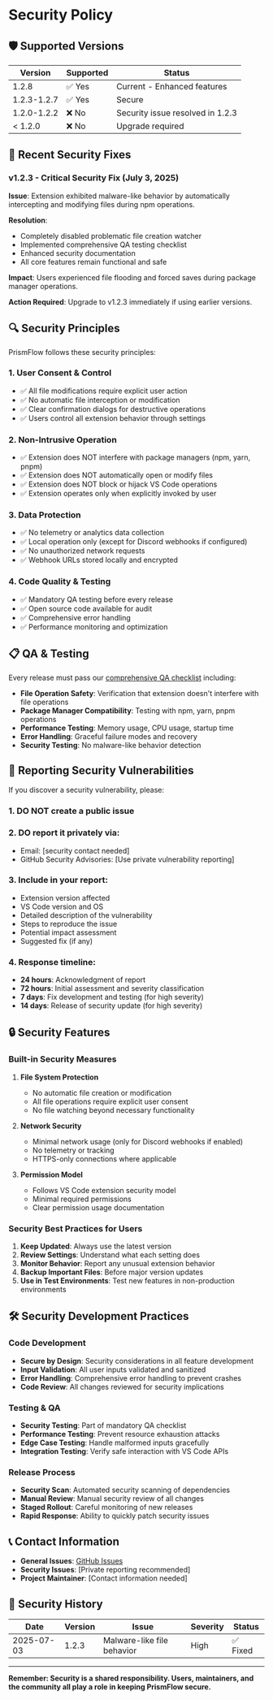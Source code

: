<!-- SECURITY.md -->

# Security Policy

## 🛡️ Supported Versions

| Version     | Supported | Status                           |
| ----------- | --------- | -------------------------------- |
| 1.2.8       | ✅ Yes    | Current - Enhanced features      |
| 1.2.3-1.2.7 | ✅ Yes    | Secure                           |
| 1.2.0-1.2.2 | ❌ No     | Security issue resolved in 1.2.3 |
| < 1.2.0     | ❌ No     | Upgrade required                 |

## 🚨 Recent Security Fixes

### v1.2.3 - Critical Security Fix (July 3, 2025)

**Issue**: Extension exhibited malware-like behavior by automatically intercepting and modifying files during npm operations.

**Resolution**:

- Completely disabled problematic file creation watcher
- Implemented comprehensive QA testing checklist
- Enhanced security documentation
- All core features remain functional and safe

**Impact**: Users experienced file flooding and forced saves during package manager operations.

**Action Required**: Upgrade to v1.2.3 immediately if using earlier versions.

## 🔍 Security Principles

PrismFlow follows these security principles:

### 1. **User Consent & Control**

- ✅ All file modifications require explicit user action
- ✅ No automatic file interception or modification
- ✅ Clear confirmation dialogs for destructive operations
- ✅ Users control all extension behavior through settings

### 2. **Non-Intrusive Operation**

- ✅ Extension does NOT interfere with package managers (npm, yarn, pnpm)
- ✅ Extension does NOT automatically open or modify files
- ✅ Extension does NOT block or hijack VS Code operations
- ✅ Extension operates only when explicitly invoked by user

### 3. **Data Protection**

- ✅ No telemetry or analytics data collection
- ✅ Local operation only (except for Discord webhooks if configured)
- ✅ No unauthorized network requests
- ✅ Webhook URLs stored locally and encrypted

### 4. **Code Quality & Testing**

- ✅ Mandatory QA testing before every release
- ✅ Open source code available for audit
- ✅ Comprehensive error handling
- ✅ Performance monitoring and optimization

## 📋 QA & Testing

Every release must pass our [comprehensive QA checklist](QA-TESTING-CHECKLIST.md) including:

- **File Operation Safety**: Verification that extension doesn't interfere with file operations
- **Package Manager Compatibility**: Testing with npm, yarn, pnpm operations
- **Performance Testing**: Memory usage, CPU usage, startup time
- **Error Handling**: Graceful failure modes and recovery
- **Security Testing**: No malware-like behavior detection

## 🚨 Reporting Security Vulnerabilities

If you discover a security vulnerability, please:

### 1. **DO NOT** create a public issue

### 2. **DO** report it privately via:

- Email: [security contact needed]
- GitHub Security Advisories: [Use private vulnerability reporting]

### 3. **Include in your report:**

- Extension version affected
- VS Code version and OS
- Detailed description of the vulnerability
- Steps to reproduce the issue
- Potential impact assessment
- Suggested fix (if any)

### 4. **Response timeline:**

- **24 hours**: Acknowledgment of report
- **72 hours**: Initial assessment and severity classification
- **7 days**: Fix development and testing (for high severity)
- **14 days**: Release of security update (for high severity)

## 🔒 Security Features

### Built-in Security Measures

1. **File System Protection**

   - No automatic file creation or modification
   - All file operations require explicit user consent
   - No file watching beyond necessary functionality

2. **Network Security**

   - Minimal network usage (only for Discord webhooks if enabled)
   - No telemetry or tracking
   - HTTPS-only connections where applicable

3. **Permission Model**
   - Follows VS Code extension security model
   - Minimal required permissions
   - Clear permission usage documentation

### Security Best Practices for Users

1. **Keep Updated**: Always use the latest version
2. **Review Settings**: Understand what each setting does
3. **Monitor Behavior**: Report any unusual extension behavior
4. **Backup Important Files**: Before major version updates
5. **Use in Test Environments**: Test new features in non-production environments

## 🛠️ Security Development Practices

### Code Development

- **Secure by Design**: Security considerations in all feature development
- **Input Validation**: All user inputs validated and sanitized
- **Error Handling**: Comprehensive error handling to prevent crashes
- **Code Review**: All changes reviewed for security implications

### Testing & QA

- **Security Testing**: Part of mandatory QA checklist
- **Performance Testing**: Prevent resource exhaustion attacks
- **Edge Case Testing**: Handle malformed inputs gracefully
- **Integration Testing**: Verify safe interaction with VS Code APIs

### Release Process

- **Security Scan**: Automated security scanning of dependencies
- **Manual Review**: Manual security review of all changes
- **Staged Rollout**: Careful monitoring of new releases
- **Rapid Response**: Ability to quickly patch security issues

## 📞 Contact Information

- **General Issues**: [GitHub Issues](https://github.com/seristic/prism-flow/issues)
- **Security Issues**: [Private reporting recommended]
- **Project Maintainer**: [Contact information needed]

## 📜 Security History

| Date       | Version | Issue                      | Severity | Status   |
| ---------- | ------- | -------------------------- | -------- | -------- |
| 2025-07-03 | 1.2.3   | Malware-like file behavior | High     | ✅ Fixed |

---

**Remember: Security is a shared responsibility. Users, maintainers, and the community all play a role in keeping PrismFlow secure.**
